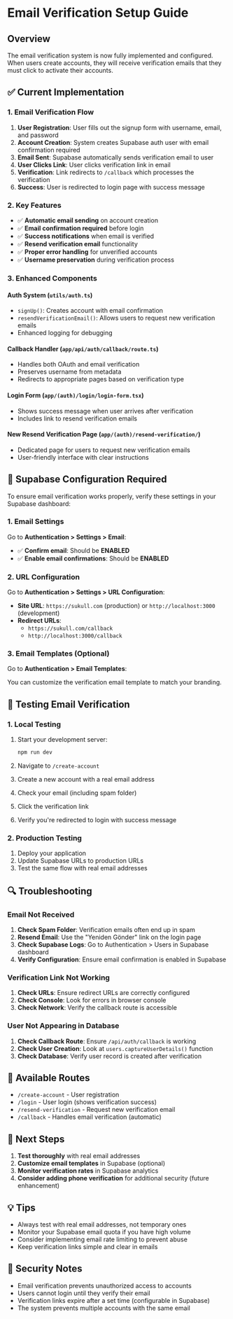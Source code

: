# Email Verification Setup Guide

## Overview

The email verification system is now fully implemented and configured. When users create accounts, they will receive verification emails that they must click to activate their accounts.

## ✅ Current Implementation

### 1. Email Verification Flow

1. **User Registration**: User fills out the signup form with username, email, and password
2. **Account Creation**: System creates Supabase auth user with email confirmation required
3. **Email Sent**: Supabase automatically sends verification email to user
4. **User Clicks Link**: User clicks verification link in email
5. **Verification**: Link redirects to `/callback` which processes the verification
6. **Success**: User is redirected to login page with success message

### 2. Key Features

- ✅ **Automatic email sending** on account creation
- ✅ **Email confirmation required** before login
- ✅ **Success notifications** when email is verified
- ✅ **Resend verification email** functionality
- ✅ **Proper error handling** for unverified accounts
- ✅ **Username preservation** during verification process

### 3. Enhanced Components

#### Auth System (`utils/auth.ts`)
- `signUp()`: Creates account with email confirmation
- `resendVerificationEmail()`: Allows users to request new verification emails
- Enhanced logging for debugging

#### Callback Handler (`app/api/auth/callback/route.ts`)
- Handles both OAuth and email verification
- Preserves username from metadata
- Redirects to appropriate pages based on verification type

#### Login Form (`app/(auth)/login/login-form.tsx`)
- Shows success message when user arrives after verification
- Includes link to resend verification emails

#### New Resend Verification Page (`app/(auth)/resend-verification/`)
- Dedicated page for users to request new verification emails
- User-friendly interface with clear instructions

## 🔧 Supabase Configuration Required

To ensure email verification works properly, verify these settings in your Supabase dashboard:

### 1. Email Settings
Go to **Authentication > Settings > Email**:

- ✅ **Confirm email**: Should be **ENABLED**
- ✅ **Enable email confirmations**: Should be **ENABLED**

### 2. URL Configuration
Go to **Authentication > Settings > URL Configuration**:

- **Site URL**: `https://sukull.com` (production) or `http://localhost:3000` (development)
- **Redirect URLs**: 
  - `https://sukull.com/callback`
  - `http://localhost:3000/callback`

### 3. Email Templates (Optional)
Go to **Authentication > Email Templates**:

You can customize the verification email template to match your branding.

## 🧪 Testing Email Verification

### 1. Local Testing

1. Start your development server:
   ```bash
   npm run dev
   ```

2. Navigate to `/create-account`
3. Create a new account with a real email address
4. Check your email (including spam folder)
5. Click the verification link
6. Verify you're redirected to login with success message

### 2. Production Testing

1. Deploy your application
2. Update Supabase URLs to production URLs
3. Test the same flow with real email addresses

## 🔍 Troubleshooting

### Email Not Received

1. **Check Spam Folder**: Verification emails often end up in spam
2. **Resend Email**: Use the "Yeniden Gönder" link on the login page
3. **Check Supabase Logs**: Go to Authentication > Users in Supabase dashboard
4. **Verify Configuration**: Ensure email confirmation is enabled in Supabase

### Verification Link Not Working

1. **Check URLs**: Ensure redirect URLs are correctly configured
2. **Check Console**: Look for errors in browser console
3. **Check Network**: Verify the callback route is accessible

### User Not Appearing in Database

1. **Check Callback Route**: Ensure `/api/auth/callback` is working
2. **Check User Creation**: Look at `users.captureUserDetails()` function
3. **Check Database**: Verify user record is created after verification

## 📝 Available Routes

- `/create-account` - User registration
- `/login` - User login (shows verification success)
- `/resend-verification` - Request new verification email
- `/callback` - Handles email verification (automatic)

## 🚀 Next Steps

1. **Test thoroughly** with real email addresses
2. **Customize email templates** in Supabase (optional)
3. **Monitor verification rates** in Supabase analytics
4. **Consider adding phone verification** for additional security (future enhancement)

## 💡 Tips

- Always test with real email addresses, not temporary ones
- Monitor your Supabase email quota if you have high volume
- Consider implementing email rate limiting to prevent abuse
- Keep verification links simple and clear in emails

## 🔐 Security Notes

- Email verification prevents unauthorized access to accounts
- Users cannot login until they verify their email
- Verification links expire after a set time (configurable in Supabase)
- The system prevents multiple accounts with the same email 